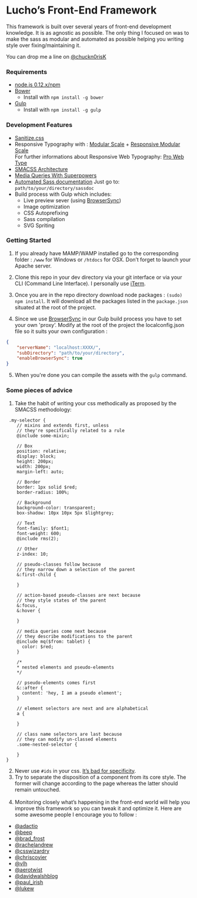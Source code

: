 Lucho’s Front-End Framework
===========================

This framework is built over several years of front-end development knowledge. It is as agnostic as possible. The only thing I focused on was to make the sass as modular and automated as possible helping you writing style over fixing/maintaining it.

You can drop me a line on [@chuckn0risK](www.twitter.com/chuckn0risk)

### Requirements
* [node.js 0.12.x/npm](http://nodejs.org/download/)
* [Bower](http://bower.io/)
    * Install with `npm install -g bower`
* [Gulp](http://gulpjs.com//)
    * Install with `npm install -g gulp`

### Development Features

- [Sanitize.css](https://github.com/jonathantneal/sanitize.css/blob/master/sanitize.scss)  
- Responsive Typography with : [Modular Scale](https://github.com/modularscale/modularscale-sass) + [Responsive Modular Scale](https://github.com/gakimball/responsive-modular-scale)  
For further informations about Responsive Web Typography: [Pro Web Type](https://prowebtype.com)
- [SMACSS Architecture](https://smacss.com/)
- [Media Queries With Superpowers](https://github.com/sass-mq/sass-mq)
- [Automated Sass documentation](http://sassdoc.com/)
Just go to: `path/to/your/directory/sassdoc`
- Build process with Gulp which includes:
    - Live preview sever (using [BrowserSync](http://www.browsersync.io/))
    - Image optimization
    - CSS Autoprefixing
    - Sass compilation
    - SVG Spriting

### Getting Started

1. If you already have MAMP/WAMP installed go to the corresponding folder : `/www` for Windows or `/htdocs` for OSX.
Don’t forget to launch your Apache server.

2. Clone this repo in your dev directory via your git interface or via your CLI (Command Line Interface). I personally use [iTerm](https://iterm2.com/).

3. Once you are in the repo directory download node packages : `(sudo) npm install`. It will download all the packages listed in the `package.json` situated at the root of the project.

4. Since we use [BrowserSync](http://www.browsersync.io/) in our Gulp build process you have to set your own 'proxy’.  Modify at the root of the project the localconfig.json file so it suits your own configuration : 
```json
{
    "serverName": "localhost:XXXX/",
    "subDirectory": "path/to/your/directory",
    "enableBrowserSync": true
}
```

5. When you're done you can compile the assets with the `gulp` command.

### Some pieces of advice

1. Take the habit of writing your css methodically as proposed by the SMACSS methodology:
```  
 .my-selector {  
    // mixins and extends first, unless  
    // they're specifically related to a rule  
    @include some-mixin;  
  
    // Box  
    position: relative;  
    display: block;  
    height: 200px;  
    width: 200px;  
    margin-left: auto;  
  
    // Border
    border: 1px solid $red;
    border-radius: 100%;
  
    // Background
    background-color: transparent;
    box-shadow: 10px 10px 5px $lightgrey;

    // Text
    font-family: $font1;
    font-weight: 600;
    @include rms(2);

    // Other
    z-index: 10;
    
    // pseudo-classes follow because  
    // they narrow down a selection of the parent  
    &:first-child {  
      
    }  
    
    // action-based pseudo-classes are next because  
    // they style states of the parent  
    &:focus,
    &:hover {  
  
    }  
  
    // media queries come next because  
    // they describe modifications to the parent
    @include mq($from: tablet) {  
      color: $red;  
    }
    
    /*  
    * nested elements and pseudo-elements  
    */  
      
    // pseudo-elements comes first
    &::after {  
      content: 'hey, I am a pseudo element';  
    }  
  
    // element selectors are next and are alphabetical  
    a {  
      
    }  
  
    // class name selectors are last because  
    // they can modify un-classed elements  
    .some-nested-selector {  
      
    }
}
```
2. Never use `#ids` in your css. [It’s bad for specificity](http://csswizardry.com/2011/09/when-using-ids-can-be-a-pain-in-the-class/).
3. Try to separate the disposition of a component from its core style. The former will change according to the page whereas the latter should remain untouched. <br><br>
4. Monitoring closely what’s happening in the front-end world will help you improve this framework so you can tweak it and optimize it. Here are some awesome people I encourage you to follow :     
  - [@adactio](https://twitter.com/adactio)  
  - [@beep](https://twitter.com/beep)  
  - [@brad_frost](https://twitter.com/brad_frost)  
  - [@rachelandrew](https://twitter.com/rachelandrew)  
  - [@csswizardry](https://twitter.com/csswizardry)  
  - [@chriscoyier](https://twitter.com/chriscoyier)  
  - [@vlh](https://twitter.com/vlh)  
  - [@aerotwist](https://twitter.com/aerotwist)  
  - [@davidwalshblog](https://twitter.com/davidwalshblog)  
  - [@paul_irish](https://twitter.com/paul_irish)  
  - [@lukew](https://twitter.com/lukew)

